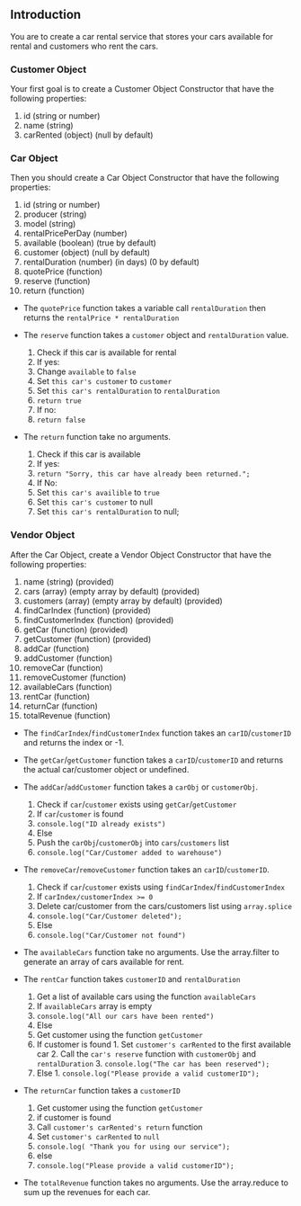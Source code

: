 ## Introduction

You are to create a car rental service that stores your cars available for rental and customers who rent the cars.

### Customer Object
Your first goal is to create a Customer Object Constructor that have the following properties:

  1. id (string or number)
  2. name (string)
  3. carRented (object) (null by default)

### Car Object
Then you should create a Car Object Constructor that have the following properties:

  1. id (string or number)
  2. producer (string)
  3. model (string)
  4. rentalPricePerDay (number)
  5. available (boolean) (true by default)
  6. customer (object) (null by default)
  7. rentalDuration (number) (in days) (0 by default)
  8. quotePrice (function)
  9. reserve (function)
  10. return (function)

- The `quotePrice` function takes a variable call `rentalDuration` then returns the `rentalPrice * rentalDuration`

- The `reserve` function takes a `customer` object and `rentalDuration` value.
  1. Check if this car is available for rental
  2. If yes:
    1. Change `available` to `false`
    2. Set `this car's customer` to `customer`
    3. Set `this car's rentalDuration` to `rentalDuration`
    4. `return true`
  3. If no:
    1. `return false`

- The `return` function take no arguments.
  1. Check if this car is available
  2. If yes:
    1. `return "Sorry, this car have already been returned.";`
  3. If No:
    1. Set `this car's availible` to `true`
    2. Set `this car's customer` to null
    3. Set `this car's rentalDuration` to null;

### Vendor Object
After the Car Object, create a Vendor Object Constructor that have the following properties:

  1. name (string) (provided)
  2. cars (array) (empty array by default) (provided)
  3. customers (array) (empty array by default) (provided)
  4. findCarIndex (function) (provided)
  5. findCustomerIndex (function) (provided)
  6. getCar (function) (provided)
  7. getCustomer (function) (provided)
  8. addCar (function)
  9. addCustomer (function)
  10. removeCar (function)
  11. removeCustomer (function)
  12. availableCars (function)
  13. rentCar (function)
  14. returnCar (function)
  15. totalRevenue (function)

- The `findCarIndex`/`findCustomerIndex` function takes an `carID`/`customerID` and returns the index or -1.

- The `getCar`/`getCustomer` function takes a `carID`/`customerID` and returns the actual car/customer object or undefined.

- The `addCar`/`addCustomer` function takes a `carObj` or `customerObj`.
  1. Check if `car`/`customer` exists using `getCar`/`getCustomer`
  2. If `car`/`customer` is found
    1. `console.log("ID already exists")`
  3. Else
    1. Push the `carObj`/`customerObj` into `cars`/`customers` list
    1. `console.log("Car/Customer added to warehouse")`

- The `removeCar`/`removeCustomer` function takes an `carID`/`customerID`.
  1. Check if `car`/`customer` exists using `findCarIndex`/`findCustomerIndex`
  2. If `carIndex/customerIndex >= 0`
    1. Delete car/customer from the cars/customers list using `array.splice`
    2. `console.log("Car/Customer deleted");`
  3. Else
    1. `console.log("Car/Customer not found")`

- The `availableCars` function take no arguments. Use the array.filter to generate an array of cars available for rent.

- The `rentCar` function takes `customerID` and `rentalDuration`
  1. Get a list of available cars using the function `availableCars`
  2. If `availableCars` array is empty
    1. `console.log("All our cars have been rented")`
  3. Else
    1. Get customer using the function `getCustomer`
    2. If customer is found
      1. Set `customer's carRented` to the first available car
      2. Call the `car's reserve` function with `customerObj` and `rentalDuration`
      3. `console.log("The car has been reserved");`
    3. Else
      1. `console.log("Please provide a valid customerID");`

- The `returnCar` function takes a `customerID`
  1. Get customer using the function `getCustomer`
  2. if customer is found
    1. Call `customer's carRented's return` function
    2. Set `customer's carRented` to `null`
    3. `console.log( "Thank you for using our service");`
  3. else
    1. `console.log("Please provide a valid customerID");`

- The `totalRevenue` function takes no arguments. Use the array.reduce to sum up the revenues for each car.
